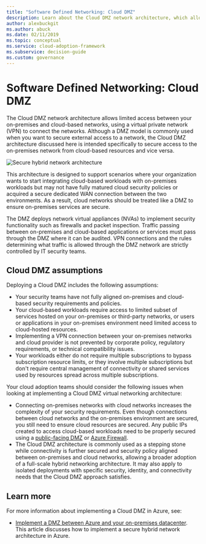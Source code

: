 ```yaml
---
title: "Software Defined Networking: Cloud DMZ"
description: Learn about the Cloud DMZ network architecture, which allows limited access between your on-premises and cloud-based networks by using a VPN.
author: alexbuckgit
ms.author: abuck
ms.date: 02/11/2019
ms.topic: conceptual
ms.service: cloud-adoption-framework
ms.subservice: decision-guide
ms.custom: governance
---
```


# Software Defined Networking: Cloud DMZ

The Cloud DMZ network architecture allows limited access between your on-premises and cloud-based networks, using a virtual private network (VPN) to connect the networks. Although a DMZ model is commonly used when you want to secure external access to a network, the Cloud DMZ architecture discussed here is intended specifically to secure access to the on-premises network from cloud-based resources and vice versa.

![Secure hybrid network architecture](/azure/architecture/reference-architectures/dmz/images/dmz-private.png)

This architecture is designed to support scenarios where your organization wants to start integrating cloud-based workloads with on-premises workloads but may not have fully matured cloud security policies or acquired a secure dedicated WAN connection between the two environments. As a result, cloud networks should be treated like a DMZ to ensure on-premises services are secure.

The DMZ deploys network virtual appliances (NVAs) to implement security functionality such as firewalls and packet inspection. Traffic passing between on-premises and cloud-based applications or services must pass through the DMZ where it can be audited. VPN connections and the rules determining what traffic is allowed through the DMZ network are strictly controlled by IT security teams.

## Cloud DMZ assumptions

Deploying a Cloud DMZ includes the following assumptions:

- Your security teams have not fully aligned on-premises and cloud-based security requirements and policies.
- Your cloud-based workloads require access to limited subset of services hosted on your on-premises or third-party networks, or users or applications in your on-premises environment need limited access to cloud-hosted resources.
- Implementing a VPN connection between your on-premises networks and cloud provider is not prevented by corporate policy, regulatory requirements, or technical compatibility issues.
- Your workloads either do not require multiple subscriptions to bypass subscription resource limits, or they involve multiple subscriptions but don't require central management of connectivity or shared services used by resources spread across multiple subscriptions.

Your cloud adoption teams should consider the following issues when looking at implementing a Cloud DMZ virtual networking architecture:

- Connecting on-premises networks with cloud networks increases the complexity of your security requirements. Even though connections between cloud networks and the on-premises environment are secured, you still need to ensure cloud resources are secured. Any public IPs created to access cloud-based workloads need to be properly secured using a [public-facing DMZ](/azure/architecture/reference-architectures/dmz/secure-vnet-dmz?toc=/azure/cloud-adoption-framework/toc.json&bc=/azure/cloud-adoption-framework/_bread/toc.json) or [Azure Firewall](/azure/firewall/overview).
- The Cloud DMZ architecture is commonly used as a stepping stone while connectivity is further secured and security policy aligned between on-premises and cloud networks, allowing a broader adoption of a full-scale hybrid networking architecture. It may also apply to isolated deployments with specific security, identity, and connectivity needs that the Cloud DMZ approach satisfies.

## Learn more

For more information about implementing a Cloud DMZ in Azure, see:

- [Implement a DMZ between Azure and your on-premises datacenter](/azure/architecture/reference-architectures/dmz/secure-vnet-dmz). This article discusses how to implement a secure hybrid network architecture in Azure.
